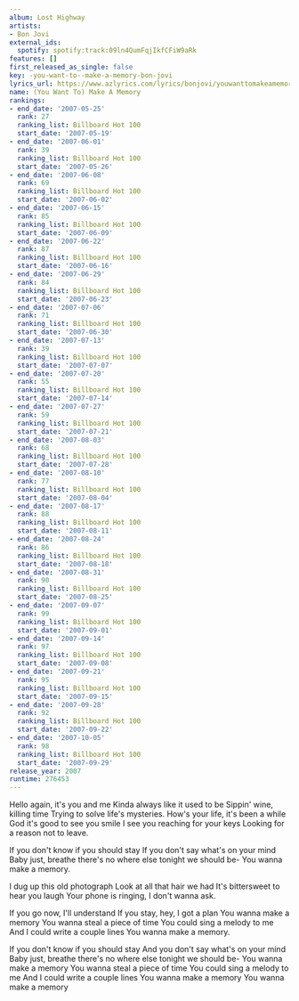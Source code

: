 ```yaml
---
album: Lost Highway
artists:
- Bon Jovi
external_ids:
  spotify: spotify:track:09ln4QumFqjIkfCFiW9aRk
features: []
first_released_as_single: false
key: -you-want-to--make-a-memory-bon-jovi
lyrics_url: https://www.azlyrics.com/lyrics/bonjovi/youwanttomakeamemory.html
name: (You Want To) Make A Memory
rankings:
- end_date: '2007-05-25'
  rank: 27
  ranking_list: Billboard Hot 100
  start_date: '2007-05-19'
- end_date: '2007-06-01'
  rank: 39
  ranking_list: Billboard Hot 100
  start_date: '2007-05-26'
- end_date: '2007-06-08'
  rank: 69
  ranking_list: Billboard Hot 100
  start_date: '2007-06-02'
- end_date: '2007-06-15'
  rank: 85
  ranking_list: Billboard Hot 100
  start_date: '2007-06-09'
- end_date: '2007-06-22'
  rank: 87
  ranking_list: Billboard Hot 100
  start_date: '2007-06-16'
- end_date: '2007-06-29'
  rank: 84
  ranking_list: Billboard Hot 100
  start_date: '2007-06-23'
- end_date: '2007-07-06'
  rank: 71
  ranking_list: Billboard Hot 100
  start_date: '2007-06-30'
- end_date: '2007-07-13'
  rank: 39
  ranking_list: Billboard Hot 100
  start_date: '2007-07-07'
- end_date: '2007-07-20'
  rank: 55
  ranking_list: Billboard Hot 100
  start_date: '2007-07-14'
- end_date: '2007-07-27'
  rank: 59
  ranking_list: Billboard Hot 100
  start_date: '2007-07-21'
- end_date: '2007-08-03'
  rank: 68
  ranking_list: Billboard Hot 100
  start_date: '2007-07-28'
- end_date: '2007-08-10'
  rank: 77
  ranking_list: Billboard Hot 100
  start_date: '2007-08-04'
- end_date: '2007-08-17'
  rank: 88
  ranking_list: Billboard Hot 100
  start_date: '2007-08-11'
- end_date: '2007-08-24'
  rank: 86
  ranking_list: Billboard Hot 100
  start_date: '2007-08-18'
- end_date: '2007-08-31'
  rank: 90
  ranking_list: Billboard Hot 100
  start_date: '2007-08-25'
- end_date: '2007-09-07'
  rank: 99
  ranking_list: Billboard Hot 100
  start_date: '2007-09-01'
- end_date: '2007-09-14'
  rank: 97
  ranking_list: Billboard Hot 100
  start_date: '2007-09-08'
- end_date: '2007-09-21'
  rank: 95
  ranking_list: Billboard Hot 100
  start_date: '2007-09-15'
- end_date: '2007-09-28'
  rank: 92
  ranking_list: Billboard Hot 100
  start_date: '2007-09-22'
- end_date: '2007-10-05'
  rank: 98
  ranking_list: Billboard Hot 100
  start_date: '2007-09-29'
release_year: 2007
runtime: 276453
---
```

Hello again, it's you and me
Kinda always like it used to be
Sippin' wine, killing time
Trying to solve life's mysteries.
How's your life, it's been a while
God it's good to see you smile
I see you reaching for your keys
Looking for a reason not to leave.

If you don't know if you should stay
If you don't say what's on your mind
Baby just, breathe there's no where else tonight we should be-
You wanna make a memory.

I dug up this old photograph
Look at all that hair we had
It's bittersweet to hear you laugh
Your phone is ringing, I don't wanna ask.

If you go now, I'll understand
If you stay, hey, I got a plan
You wanna make a memory
You wanna steal a piece of time
You could sing a melody to me
And I could write a couple lines
You wanna make a memory.

If you don't know if you should stay
And you don't say what's on your mind
Baby just, breathe there's no where else tonight we should be-
You wanna make a memory
You wanna steal a piece of time
You could sing a melody to me
And I could write a couple lines
You wanna make a memory
You wanna make a memory
